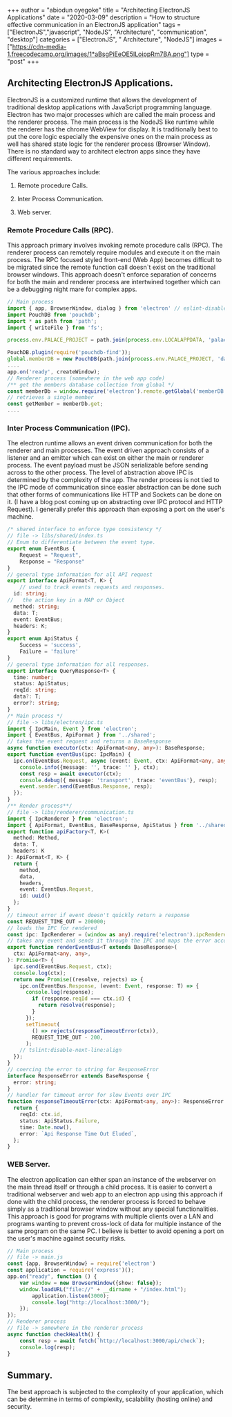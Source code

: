 +++
author = "abiodun oyegoke"
title = "Architecting ElectronJS Applications"
date = "2020-03-09"
description = "How to structure effective communication in an ElectronJS application"
tags = ["ElectronJS","javascript", "NodeJS", "Architecture", "communication", "desktop"]
categories = ["ElectronJS", " Architecture", "NodeJS"]
images  = ["https://cdn-media-1.freecodecamp.org/images/1*aBsgPiEeOE5lLoippRm7BA.png"]
type = "post"
+++
## Architecting ElectronJS Applications.

ElectronJS is a customized runtime that allows the development of traditional desktop applications with JavaScript programming language. Electron has two major processes which are called the main process and the renderer process. The main process is the NodeJS like runtime while the renderer has the chrome WebView for display. It is traditionally best to put the core logic especially the expensive ones on the main process as well has shared state logic for the renderer process (Browser Window). There is no standard way to architect electron apps since they have different requirements.

The various approaches include:

1.  Remote procedure Calls.

2.  Inter Process Communication.

3.  Web server.

### Remote Procedure Calls (RPC).

This approach primary involves invoking remote procedure calls (RPC). The renderer process can remotely require modules and execute it on the main process. The RPC focused styled front-end (Web App) becomes difficult to be migrated since the remote function call doesn\`t exist on the traditional browser windows. This approach doesn't enforce separation of concerns for both the main and renderer process are intertwined together which can be a debugging night mare for complex apps.
``` typescript
// Main process
import { app, BrowserWindow, dialog } from 'electron' // eslint-disable-line
import PouchDB from 'pouchdb';
import * as path from 'path';
import { writeFile } from 'fs';

process.env.PALACE_PROJECT = path.join(process.env.LOCALAPPDATA, 'palace');

PouchDB.plugin(require('pouchdb-find'));
global.memberDB = new PouchDB(path.join(process.env.PALACE_PROJECT, 'database'));
....
app.on('ready', createWindow);
// Renderer process (somewhere in the web app code)
/** get the members database collection from global */
const memberDb = window.require('electron').remote.getGlobal('memberDB');
// retrieves a single member
const getMember = memberDb.get;
....
```

### Inter Process Communication (IPC).

The electron runtime allows an event driven communication for both the renderer and main processes. The event driven approach consists of a listener and an emitter which can exist on either the main or renderer process. The event payload must be JSON serializable before sending across to the other process. The level of abstraction above IPC is determined by the complexity of the app. The render process is not tied to the IPC mode of communication since easier abstraction can be done such that other forms of communications like HTTP and Sockets can be done on it. (I have a blog post coming up on abstracting over IPC protocol and HTTP Request). I generally prefer this approach than exposing a port on the user's machine.
``` typescript
/* shared interface to enforce type consistency */
// file -> libs/shared/index.ts
// Enum to differentiate between the event type.
export enum EventBus {
    Request = "Request",
    Response = "Response"
}
// general type information for all API request
export interface ApiFormat<T, K> {
    // used to track events requests and responses.
  id: string;
//   the action key in a MAP or Object
  method: string;
  data: T;
  event: EventBus;
  headers: K;
}
export enum ApiStatus {
    Success = 'success', 
    Failure = 'failure'
}
// general type information for all responses. 
export interface QueryResponse<T> {
  time: number;
  status: ApiStatus;
  reqId: string;
  data?: T;
  error?: string;
}
/* Main process */
// file -> libs/electron/ipc.ts
import { IpcMain, Event } from 'electron';
import { EventBus, ApiFormat } from '../shared';
// takes the event request and returns a BaseResponse
async function executor(ctx: ApiFormat<any, any>): BaseResponse;
export function eventBus(ipc: IpcMain) {
  ipc.on(EventBus.Request, async (event: Event, ctx: ApiFormat<any, any>) => {
    console.info({message: '', trace: '' }, ctx);
    const resp = await executor(ctx);
    console.debug({ message: 'transport', trace: 'eventBus'}, resp);
    event.sender.send(EventBus.Response, resp);
  });
}
/** Render process**/
// file -> libs/renderer/communication.ts
import { IpcRenderer } from 'electron';
import { ApiFormat, EventBus, BaseResponse, ApiStatus } from '../shared';
export function apiFactory<T, K>(
  method: Method,
  data: T,
  headers: K
): ApiFormat<T, K> {
  return {
    method,
    data,
    headers,
    event: EventBus.Request,
    id: uuid()
  };
}
// timeout error if event doesn't quickly return a response
const REQUEST_TIME_OUT = 200000;
// loads the IPC for rendered
const ipc: IpcRenderer = (window as any).require('electron').ipcRenderer;
// takes any event and sends it through the IPC and maps the error accordingly
export function renderEventBus<T extends BaseResponse>(
  ctx: ApiFormat<any, any>,
): Promise<T> {
  ipc.send(EventBus.Request, ctx);
  console.log(ctx);
  return new Promise((resolve, rejects) => {
    ipc.on(EventBus.Response, (event: Event, response: T) => {
      console.log(response);
        if (response.reqId === ctx.id) {
          return resolve(response);
        }
      });
      setTimeout(
        () => rejects(responseTimeoutError(ctx)),
        REQUEST_TIME_OUT - 200,
      );
    // tslint:disable-next-line:align
  });
}
// coercing the error to string for ResponseError
interface ResponseError extends BaseResponse {
  error: string;
}
// handler for timeout error for slow Events over IPC
function responseTimeoutError(ctx: ApiFormat<any, any>): ResponseError {
  return {
    reqId: ctx.id,
    status: ApiStatus.Failure,
    time: Date.now(),
    error: `Api Response Time Out Eluded`,
  };
}
```
### WEB Server.
The electron application can either span an instance of the webserver on the main thread itself or through a child process. It is easier to convert a traditional webserver and web app to an electron app using this approach if done with the child process, the renderer process is forced to behave simply as a traditional browser window without any special functionalities. This approach is good for programs with multiple clients over a LAN and programs wanting to prevent cross-lock of data for multiple instance of the same program on the same PC. I believe is better to avoid opening a port on the user's machine against security risks.
```typescript
// Main process
// file -> main.js
const {app, BrowserWindow} = require('electron')
const application = require('express')();
app.on("ready", function () {
    var window = new BrowserWindow({show: false});
    window.loadURL("file://" + __dirname + "/index.html");
        application.listen(3000);
        console.log("http://localhost:3000/");
    });
});
// Renderer process
// file -> somewhere in the renderer process
async function checkHealth() {
    const resp = await fetch(`http://localhost:3000/api/check`);
    console.log(resp);
}
```
## Summary.
The best approach is subjected to the complexity of your application, which can be determine in terms of complexity, scalability (hosting online) and security.
